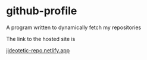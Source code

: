 # github-profile
A program written to dynamically fetch my repositories

The link to the hosted site is

[jideotetic-repo.netlify.app](jideotetic-repo.netlify.app)